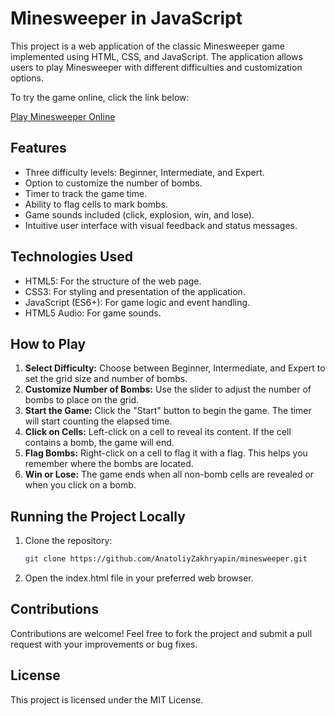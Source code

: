 # Minesweeper in JavaScript

This project is a web application of the classic Minesweeper game implemented using HTML, CSS, and JavaScript. The application allows users to play Minesweeper with different difficulties and customization options.

To try the game online, click the link below:

[Play Minesweeper Online](https://my-minesweeper-js.netlify.app/)

## Features

- Three difficulty levels: Beginner, Intermediate, and Expert.
- Option to customize the number of bombs.
- Timer to track the game time.
- Ability to flag cells to mark bombs.
- Game sounds included (click, explosion, win, and lose).
- Intuitive user interface with visual feedback and status messages.

## Technologies Used

- HTML5: For the structure of the web page.
- CSS3: For styling and presentation of the application.
- JavaScript (ES6+): For game logic and event handling.
- HTML5 Audio: For game sounds.

## How to Play

1. **Select Difficulty:** Choose between Beginner, Intermediate, and Expert to set the grid size and number of bombs.
2. **Customize Number of Bombs:** Use the slider to adjust the number of bombs to place on the grid.
3. **Start the Game:** Click the "Start" button to begin the game. The timer will start counting the elapsed time.
4. **Click on Cells:** Left-click on a cell to reveal its content. If the cell contains a bomb, the game will end.
5. **Flag Bombs:** Right-click on a cell to flag it with a flag. This helps you remember where the bombs are located.
6. **Win or Lose:** The game ends when all non-bomb cells are revealed or when you click on a bomb.

## Running the Project Locally

1. Clone the repository:

   ```bash
   git clone https://github.com/AnatoliyZakhryapin/minesweeper.git

2. Open the index.html file in your preferred web browser.

## Contributions

Contributions are welcome! Feel free to fork the project and submit a pull request with your improvements or bug fixes.

## License

This project is licensed under the MIT License.